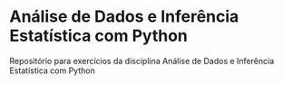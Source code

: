 # Análise de Dados e Inferência Estatística com Python
Repositório para exercícios da disciplina  Análise de Dados e Inferência Estatística com Python 
